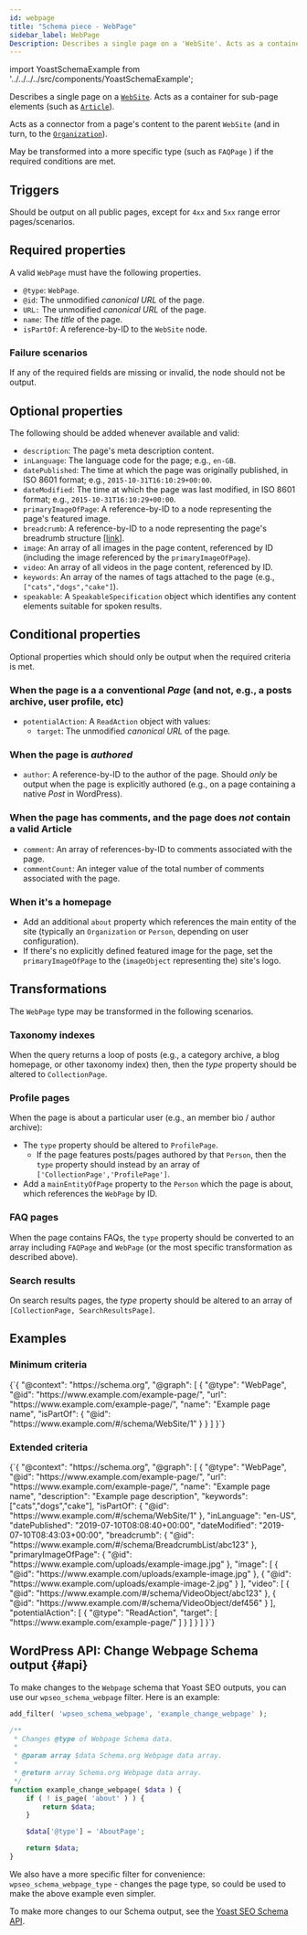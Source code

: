 ```yaml
---
id: webpage
title: "Schema piece - WebPage"
sidebar_label: WebPage
Description: Describes a single page on a 'WebSite'. Acts as a container for sub-page elements (such as 'Article').
---
```

import YoastSchemaExample from '../../../../src/components/YoastSchemaExample';

Describes a single page on a [`WebSite`](website.md). Acts as a container for sub-page elements (such as [`Article`](article.md)).

Acts as a connector from a page's content to the parent `WebSite` (and in turn, to the [`Organization`](organization.md)).

May be transformed into a more specific type (such as `FAQPage` ) if the required conditions are met.

## Triggers
Should be output on all public pages, except for `4xx` and `5xx` range error pages/scenarios.

## Required properties
A valid `WebPage` must have the following properties.

* `@type`: `WebPage`.
* `@id`: The unmodified *canonical URL* of the page.
* `URL:` The unmodified *canonical URL* of the page.
* `name`: The *title* of the page.
* `isPartOf`: A reference-by-ID to the `WebSite` node.

### Failure scenarios
If any of the required fields are missing or invalid, the node should not be output.

## Optional properties
The following should be added whenever available and valid:

* `description`: The page's meta description content.
* `inLanguage`: The language code for the page; e.g., `en-GB`.
* `datePublished`: The time at which the page was originally published, in ISO 8601 format; e.g., `2015-10-31T16:10:29+00:00`.
* `dateModified`: The time at which the page was last modified, in ISO 8601 format; e.g., `2015-10-31T16:10:29+00:00`.
* `primaryImageOfPage`: A reference-by-ID to a node representing the page's featured image.
* `breadcrumb`: A reference-by-ID to a node representing the page's breadrumb structure [[link](https://developer.yoast.com/features/schema/pieces/breadcrumb/)].
* `image`: An array of all images in the page content, referenced by ID (including the image referenced by the `primaryImageOfPage`).
* `video`: An array of all videos in the page content, referenced by ID.
* `keywords`: An array of the names of tags attached to the page (e.g., `["cats","dogs","cake"]`).
* `speakable`: A `SpeakableSpecification` object which identifies any content elements suitable for spoken results.

## Conditional properties
Optional properties which should only be output when the required criteria is met.

### When the page is a a conventional *Page* (and not, e.g., a posts archive, user profile, etc)
* `potentialAction`: A `ReadAction` object with values:
  * `target`: The unmodified *canonical URL* of the page.

### When the page is *authored*
* `author`: A reference-by-ID to the author of the page. Should *only* be output when the page is explicitly authored (e.g., on a page containing a native *Post* in WordPress).

### When the page has comments, and the page does *not* contain a valid Article
* `comment`: An array of references-by-ID to comments associated with the page.
* `commentCount`: An integer value of the total number of comments associated with the page.

### When it's a homepage
* Add an additional `about` property which references the main entity of the site (typically an `Organization` or `Person`, depending on user configuration).
* If there's no explicitly defined featured image for the page, set the `primaryImageOfPage` to the (`imageObject` representing the) site's logo.

## Transformations
The `WebPage` type may be transformed in the following scenarios.

### Taxonomy indexes
When the query returns a loop of posts (e.g., a category archive, a blog homepage, or other taxonomy index) then, then the *type* property should be altered to `CollectionPage`.

### Profile pages
When the page is about a particular user (e.g., an member bio / author archive):

* The `type` property should be altered to `ProfilePage`.
  * If the page features posts/pages authored by that `Person`, then the `type` property should instead by an array of `['CollectionPage','ProfilePage']`.
* Add a `mainEntityOfPage` property to the `Person` which the page is about, which references the `WebPage` by ID.

### FAQ pages
When the page contains FAQs, the `type` property should be converted to an array including `FAQPage` and `WebPage` (or the most specific transformation as described above).

### Search results
On search results pages, the *type* property should be altered to an array of `[CollectionPage, SearchResultsPage]`.

## Examples

### Minimum criteria

<YoastSchemaExample>
{`{
      "@context": "https://schema.org",
      "@graph": [
          {
              "@type": "WebPage",
              "@id": "https://www.example.com/example-page/",
              "url": "https://www.example.com/example-page/",
              "name": "Example page name",
              "isPartOf": {
                  "@id": "https://www.example.com/#/schema/WebSite/1"
              }
          }
      ]
  }`}
</YoastSchemaExample>

### Extended criteria

<YoastSchemaExample>
{`{
      "@context": "https://schema.org",
      "@graph": [
          {
              "@type": "WebPage",
              "@id": "https://www.example.com/example-page/",
              "url": "https://www.example.com/example-page/",
              "name": "Example page name",
              "description": "Example page description",
              "keywords": ["cats","dogs","cake"],
              "isPartOf": {
                  "@id": "https://www.example.com/#/schema/WebSite/1"
              },
              "inLanguage": "en-US",
              "datePublished": "2019-07-10T08:08:40+00:00",
              "dateModified": "2019-07-10T08:43:03+00:00",
              "breadcrumb": {
                  "@id": "https://www.example.com/#/schema/BreadcrumbList/abc123"
              },
              "primaryImageOfPage": {
                  "@id": "https://www.example.com/uploads/example-image.jpg"
              },
              "image": [
                  {
                      "@id": "https://www.example.com/uploads/example-image.jpg"
                  },
                  {
                      "@id": "https://www.example.com/uploads/example-image-2.jpg"
                  }
              ],
              "video": [
                  {
                      "@id": "https://www.example.com/#/schema/VideoObject/abc123"
                  },
                  {
                      "@id": "https://www.example.com/#/schema/VideoObject/def456"
                  }
              ],
              "potentialAction": [
                  {
                      "@type": "ReadAction",
                      "target": [ "https://www.example.com/example-page/" ]
                  }
              ]
          }
      ]
  }`}
</YoastSchemaExample>

## WordPress API: Change Webpage Schema output {#api}

To make changes to the `Webpage` schema that Yoast SEO outputs, you can use our `wpseo_schema_webpage` filter. Here is an example:

```php
add_filter( 'wpseo_schema_webpage', 'example_change_webpage' );

/**
 * Changes @type of Webpage Schema data.
 *
 * @param array $data Schema.org Webpage data array.
 *
 * @return array Schema.org Webpage data array.
 */
function example_change_webpage( $data ) {
    if ( ! is_page( 'about' ) ) {
        return $data;
    }

    $data['@type'] = 'AboutPage';

    return $data;
}
```

We also have a more specific filter for convenience: `wpseo_schema_webpage_type` - changes the page type, so could be used to make the above example even simpler.

To make more changes to our Schema output, see the [Yoast SEO Schema API](../api.md).
